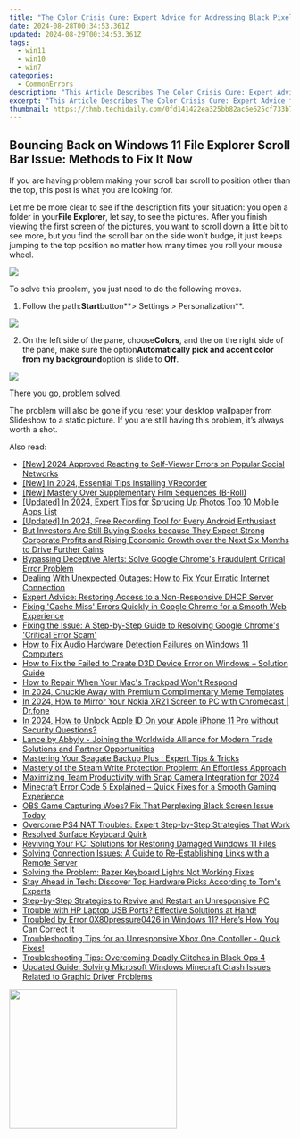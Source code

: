 ```yaml
---
title: "The Color Crisis Cure: Expert Advice for Addressing Black Pixels on a Windows 11 Monitor"
date: 2024-08-28T00:34:53.361Z
updated: 2024-08-29T00:34:53.361Z
tags:
  - win11
  - win10
  - win7
categories:
  - CommonErrors
description: "This Article Describes The Color Crisis Cure: Expert Advice for Addressing Black Pixels on a Windows 11 Monitor"
excerpt: "This Article Describes The Color Crisis Cure: Expert Advice for Addressing Black Pixels on a Windows 11 Monitor"
thumbnail: https://thmb.techidaily.com/0fd141422ea325bb82ac6e625cf733b7dc3435639384becd3e638ba3dbacea9d.jpg
---
```


## Bouncing Back on Windows 11 File Explorer Scroll Bar Issue: Methods to Fix It Now

If you are having problem making your scroll bar scroll to position other than the top, this post is what you are looking for.  
  
Let me be more clear to see if the description fits your situation: you open a folder in your**File Explorer**, let say, to see the pictures. After you finish viewing the first screen of the pictures, you want to scroll down a little bit to see more, but you find the scroll bar on the side won’t budge, it just keeps jumping to the top position no matter how many times you roll your mouse wheel.
  
![](https://images.drivereasy.com/wp-content/uploads/2016/10/scroll-bar-keeps-on-top.jpg)

To solve this problem, you just need to do the following moves.
  
1) Follow the path:**Start**button**\> Settings > Personalization**.
  
![](https://images.drivereasy.com/wp-content/uploads/2016/10/start-button-settings-personalization-600x444.jpg)

2) On the left side of the pane, choose**Colors**, and the on the right side of the pane, make sure the option**Automatically pick and accent color from my background**option is slide to **Off**.
  
![](https://images.drivereasy.com/wp-content/uploads/2016/10/automatically-pick-and-accent-color-from-my-background.jpg)

There you go, problem solved.
  
The problem will also be gone if you reset your desktop wallpaper from Slideshow to a static picture. If you are still having this problem, it’s always worth a shot.


<ins class="adsbygoogle"
     style="display:block"
     data-ad-format="autorelaxed"
     data-ad-client="ca-pub-7571918770474297"
     data-ad-slot="1223367746"></ins>



<ins class="adsbygoogle"
     style="display:block"
     data-ad-client="ca-pub-7571918770474297"
     data-ad-slot="8358498916"
     data-ad-format="auto"
     data-full-width-responsive="true"></ins>

<span class="atpl-alsoreadstyle">Also read:</span>
<div><ul>
<li><a href="https://facebook-clips.techidaily.com/new-2024-approved-reacting-to-self-viewer-errors-on-popular-social-networks/"><u>[New] 2024 Approved  Reacting to Self-Viewer Errors on Popular Social Networks</u></a></li>
<li><a href="https://video-screen-grab.techidaily.com/new-in-2024-essential-tips-installing-vrecorder/"><u>[New] In 2024, Essential Tips  Installing VRecorder</u></a></li>
<li><a href="https://extra-approaches.techidaily.com/new-mastery-over-supplementary-film-sequences-b-roll/"><u>[New] Mastery Over Supplementary Film Sequences (B-Roll)</u></a></li>
<li><a href="https://fox-blue.techidaily.com/updated-in-2024-expert-tips-for-sprucing-up-photos-top-10-mobile-apps-list/"><u>[Updated] In 2024, Expert Tips for Sprucing Up Photos  Top 10 Mobile Apps List</u></a></li>
<li><a href="https://screen-activity-recording.techidaily.com/updated-in-2024-free-recording-tool-for-every-android-enthusiast/"><u>[Updated] In 2024, Free Recording Tool for Every Android Enthusiast</u></a></li>
<li><a href="https://win-howtos.techidaily.com/but-investors-are-still-buying-stocks-because-they-expect-strong-corporate-profits-and-rising-economic-growth-over-the-next-six-months-to-drive-further-gain149/"><u>But Investors Are Still Buying Stocks because They Expect Strong Corporate Profits and Rising Economic Growth over the Next Six Months to Drive Further Gains</u></a></li>
<li><a href="https://win-howtos.techidaily.com/bypassing-deceptive-alerts-solve-google-chromes-fraudulent-critical-error-problem/"><u>Bypassing Deceptive Alerts: Solve Google Chrome's Fraudulent Critical Error Problem</u></a></li>
<li><a href="https://win-howtos.techidaily.com/dealing-with-unexpected-outages-how-to-fix-your-erratic-internet-connection/"><u>Dealing With Unexpected Outages: How to Fix Your Erratic Internet Connection</u></a></li>
<li><a href="https://win-howtos.techidaily.com/expert-advice-restoring-access-to-a-non-responsive-dhcp-server/"><u>Expert Advice: Restoring Access to a Non-Responsive DHCP Server</u></a></li>
<li><a href="https://win-howtos.techidaily.com/fixing-cache-miss-errors-quickly-in-google-chrome-for-a-smooth-web-experience/"><u>Fixing 'Cache Miss' Errors Quickly in Google Chrome for a Smooth Web Experience</u></a></li>
<li><a href="https://win-howtos.techidaily.com/fixing-the-issue-a-step-by-step-guide-to-resolving-google-chromes-critical-error-scam/"><u>Fixing the Issue: A Step-by-Step Guide to Resolving Google Chrome's 'Critical Error Scam'</u></a></li>
<li><a href="https://win-howtos.techidaily.com/how-to-fix-audio-hardware-detection-failures-on-windows-11-computers/"><u>How to Fix Audio Hardware Detection Failures on Windows 11 Computers</u></a></li>
<li><a href="https://win-howtos.techidaily.com/how-to-fix-the-failed-to-create-d3d-device-error-on-windows-solution-guide/"><u>How to Fix the Failed to Create D3D Device Error on Windows – Solution Guide</u></a></li>
<li><a href="https://win-howtos.techidaily.com/how-to-repair-when-your-macs-trackpad-wont-respond/"><u>How to Repair When Your Mac's Trackpad Won't Respond</u></a></li>
<li><a href="https://extra-hints.techidaily.com/in-2024-chuckle-away-with-premium-complimentary-meme-templates/"><u>In 2024, Chuckle Away with Premium Complimentary Meme Templates</u></a></li>
<li><a href="https://screen-mirror.techidaily.com/in-2024-how-to-mirror-your-nokia-xr21-screen-to-pc-with-chromecast-drfone-by-drfone-android/"><u>In 2024, How to Mirror Your Nokia XR21 Screen to PC with Chromecast | Dr.fone</u></a></li>
<li><a href="https://apple-account.techidaily.com/in-2024-how-to-unlock-apple-id-on-your-apple-iphone-11-pro-without-security-questions-by-drfone-ios/"><u>In 2024, How to Unlock Apple ID On your Apple iPhone 11 Pro without Security Questions?</u></a></li>
<li><a href="https://solve-helper.techidaily.com/lance-by-abbyly-joining-the-worldwide-alliance-for-modern-trade-solutions-and-partner-opportunities/"><u>Lance by Abbyly - Joining the Worldwide Alliance for Modern Trade Solutions and Partner Opportunities</u></a></li>
<li><a href="https://win-amazing.techidaily.com/mastering-your-seagate-backup-plus-expert-tips-and-tricks/"><u>Mastering Your Seagate Backup Plus : Expert Tips & Tricks</u></a></li>
<li><a href="https://win-howtos.techidaily.com/mastery-of-the-steam-write-protection-problem-an-effortless-approach/"><u>Mastery of the Steam Write Protection Problem: An Effortless Approach</u></a></li>
<li><a href="https://snapchat-videos.techidaily.com/maximizing-team-productivity-with-snap-camera-integration-for-2024/"><u>Maximizing Team Productivity with Snap Camera Integration for 2024</u></a></li>
<li><a href="https://win-howtos.techidaily.com/minecraft-error-code-5-explained-quick-fixes-for-a-smooth-gaming-experience/"><u>Minecraft Error Code 5 Explained – Quick Fixes for a Smooth Gaming Experience</u></a></li>
<li><a href="https://win-howtos.techidaily.com/obs-game-capturing-woes-fix-that-perplexing-black-screen-issue-today/"><u>OBS Game Capturing Woes? Fix That Perplexing Black Screen Issue Today</u></a></li>
<li><a href="https://win-howtos.techidaily.com/overcome-ps4-nat-troubles-expert-step-by-step-strategies-that-work/"><u>Overcome PS4 NAT Troubles: Expert Step-by-Step Strategies That Work</u></a></li>
<li><a href="https://win-howtos.techidaily.com/resolved-surface-keyboard-quirk/"><u>Resolved Surface Keyboard Quirk</u></a></li>
<li><a href="https://win-howtos.techidaily.com/reviving-your-pc-solutions-for-restoring-damaged-windows-11-files/"><u>Reviving Your PC: Solutions for Restoring Damaged Windows 11 Files</u></a></li>
<li><a href="https://win-howtos.techidaily.com/solving-connection-issues-a-guide-to-re-establishing-links-with-a-remote-server/"><u>Solving Connection Issues: A Guide to Re-Establishing Links with a Remote Server</u></a></li>
<li><a href="https://win-howtos.techidaily.com/solving-the-problem-razer-keyboard-lights-not-working-fixes/"><u>Solving the Problem: Razer Keyboard Lights Not Working Fixes</u></a></li>
<li><a href="https://hardware-help.techidaily.com/stay-ahead-in-tech-discover-top-hardware-picks-according-to-toms-experts/"><u>Stay Ahead in Tech: Discover Top Hardware Picks According to Tom's Experts</u></a></li>
<li><a href="https://win-howtos.techidaily.com/step-by-step-strategies-to-revive-and-restart-an-unresponsive-pc/"><u>Step-by-Step Strategies to Revive and Restart an Unresponsive PC</u></a></li>
<li><a href="https://win-howtos.techidaily.com/trouble-with-hp-laptop-usb-ports-effective-solutions-at-hand/"><u>Trouble with HP Laptop USB Ports? Effective Solutions at Hand!</u></a></li>
<li><a href="https://win-howtos.techidaily.com/troubled-by-error-0x80pressure0426-in-windows-11-heres-how-you-can-correct-it/"><u>Troubled by Error 0X80pressure0426 in Windows 11? Here’s How You Can Correct It</u></a></li>
<li><a href="https://win-howtos.techidaily.com/troubleshooting-tips-for-an-unresponsive-xbox-one-contoller-quick-fixes/"><u>Troubleshooting Tips for an Unresponsive Xbox One Contoller - Quick Fixes!</u></a></li>
<li><a href="https://win-howtos.techidaily.com/troubleshooting-tips-overcoming-deadly-glitches-in-black-ops-4/"><u>Troubleshooting Tips: Overcoming Deadly Glitches in Black Ops 4</u></a></li>
<li><a href="https://win-howtos.techidaily.com/updated-guide-solving-microsoft-windows-minecraft-crash-issues-related-to-graphic-driver-problems/"><u>Updated Guide: Solving Microsoft Windows Minecraft Crash Issues Related to Graphic Driver Problems</u></a></li>
</ul></div>

<!-- affiliate ads begin -->
<a href="https://bluettius.sjv.io/c/5597632/2027209/17108" target="_top" id="2027209"><img src="//a.impactradius-go.com/display-ad/17108-2027209" border="0" alt="" width="300" height="250"/></a><img height="0" width="0" src="https://imp.pxf.io/i/5597632/2027209/17108" style="position:absolute;visibility:hidden;" border="0" />
<!-- affiliate ads end -->